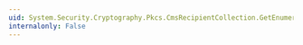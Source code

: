 ```yaml
---
uid: System.Security.Cryptography.Pkcs.CmsRecipientCollection.GetEnumerator
internalonly: False
---
```


